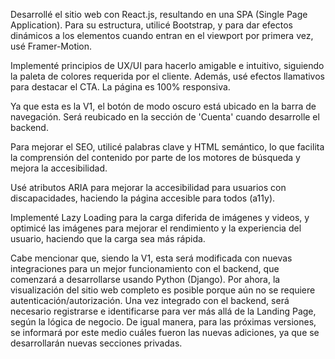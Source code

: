 Desarrollé el sitio web con React.js, resultando en una SPA (Single Page Application). Para su estructura, utilicé Bootstrap, y para dar efectos dinámicos a los elementos cuando entran en el viewport por primera vez, usé Framer-Motion.

Implementé principios de UX/UI para hacerlo amigable e intuitivo, siguiendo la paleta de colores requerida por el cliente. Además, usé efectos llamativos para destacar el CTA. La página es 100% responsiva.

Ya que esta es la V1, el botón de modo oscuro está ubicado en la barra de navegación. Será reubicado en la sección de 'Cuenta' cuando desarrolle el backend.

Para mejorar el SEO, utilicé palabras clave y HTML semántico, lo que facilita la comprensión del contenido por parte de los motores de búsqueda y mejora la accesibilidad.

Usé atributos ARIA para mejorar la accesibilidad para usuarios con discapacidades, haciendo la página accesible para todos (a11y).

Implementé Lazy Loading para la carga diferida de imágenes y videos, y optimicé las imágenes para mejorar el rendimiento y la experiencia del usuario, haciendo que la carga sea más rápida.

Cabe mencionar que, siendo la V1, esta será modificada con nuevas integraciones para un mejor funcionamiento con el backend, que comenzará a desarrollarse usando Python (Django). Por ahora, la visualización del sitio web completo es posible porque aún no se requiere autenticación/autorización. Una vez integrado con el backend, será necesario registrarse e identificarse para ver más allá de la Landing Page, según la lógica de negocio. De igual manera, para las próximas versiones, se informará por este medio cuáles fueron las nuevas adiciones, ya que se desarrollarán nuevas secciones privadas.
